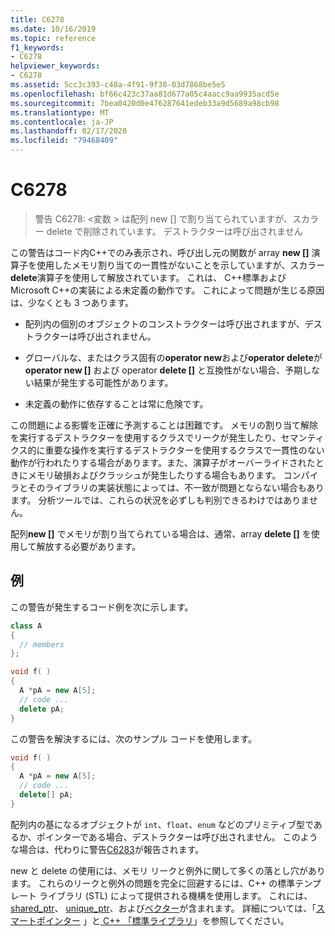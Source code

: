 ```yaml
---
title: C6278
ms.date: 10/16/2019
ms.topic: reference
f1_keywords:
- C6278
helpviewer_keywords:
- C6278
ms.assetid: 5cc3c393-c48a-4f91-9f38-03d7868be5e5
ms.openlocfilehash: bf66c423c37aa81d677a05c4aacc9aa9935acd5e
ms.sourcegitcommit: 7bea0420d0e476287641edeb33a9d5689a98cb98
ms.translationtype: MT
ms.contentlocale: ja-JP
ms.lasthandoff: 02/17/2020
ms.locfileid: "79468409"
---
```

# <a name="c6278"></a>C6278

> 警告 C6278: \<変数 > は配列 new [] で割り当てられていますが、スカラー delete で削除されています。 デストラクターは呼び出されません

この警告はコード内C++でのみ表示され、呼び出し元の関数が array **new []** 演算子を使用したメモリ割り当ての一貫性がないことを示していますが、スカラー **delete**演算子を使用して解放されています。 これは、 C++標準および Microsoft C++の実装による未定義の動作です。 これによって問題が生じる原因は、少なくとも 3 つあります。

- 配列内の個別のオブジェクトのコンストラクターは呼び出されますが、デストラクターは呼び出されません。

- グローバルな、またはクラス固有の**operator new**および**operator delete**が**operator new []** および operator **delete []** と互換性がない場合、予期しない結果が発生する可能性があります。

- 未定義の動作に依存することは常に危険です。

この問題による影響を正確に予測することは困難です。 メモリの割り当て解除を実行するデストラクターを使用するクラスでリークが発生したり、セマンティクス的に重要な操作を実行するデストラクターを使用するクラスで一貫性のない動作が行われたりする場合があります。また、演算子がオーバーライドされたときにメモリ破損およびクラッシュが発生したりする場合もあります。 コンパイラとそのライブラリの実装状態によっては、不一致が問題とならない場合もあります。 分析ツールでは、これらの状況を必ずしも判別できるわけではありません。

配列**new []** でメモリが割り当てられている場合は、通常、array **delete []** を使用して解放する必要があります。

## <a name="example"></a>例

この警告が発生するコード例を次に示します。

```cpp
class A
{
  // members
};

void f( )
{
  A *pA = new A[5];
  // code ...
  delete pA;
}
```

この警告を解決するには、次のサンプル コードを使用します。

```cpp
void f( )
{
  A *pA = new A[5];
  // code ...
  delete[] pA;
}
```

配列内の基になるオブジェクトが `int`、`float`、`enum` などのプリミティブ型であるか、ポインターである場合、デストラクターは呼び出されません。 このような場合は、代わりに警告[C6283](../code-quality/c6283.md)が報告されます。

new と delete の使用には、メモリ リークと例外に関して多くの落とし穴があります。 これらのリークと例外の問題を完全に回避するには、C++ の標準テンプレート ライブラリ (STL) によって提供される機構を使用します。 これには、 [shared_ptr](/cpp/standard-library/shared-ptr-class)、 [unique_ptr](/cpp/standard-library/unique-ptr-class)、および[ベクター](/cpp/standard-library/vector)が含まれます。 詳細については、「[スマートポインター](/cpp/cpp/smart-pointers-modern-cpp) 」と[ C++ 「標準ライブラリ](/cpp/standard-library/cpp-standard-library-reference)」を参照してください。

